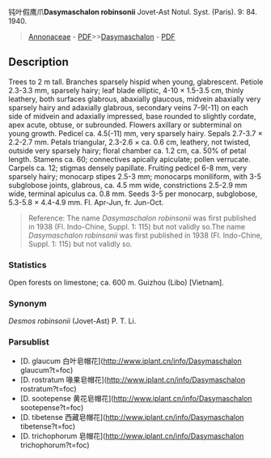 钝叶假鹰爪**Dasymaschalon robinsonii** Jovet-Ast Notul. Syst. (Paris). 9: 84. 1940.

> [Annonaceae](http://www.iplant.cn/info/Annonaceae?t=foc) - [PDF](http://www.iplant.cn/foc/pdf/Annonaceae.pdf)>>[Dasymaschalon](http://www.iplant.cn/info/Dasymaschalon?t=foc) - [PDF](http://www.iplant.cn/foc/pdf/Dasymaschalon.pdf)

## Description

Trees to 2 m tall. Branches sparsely hispid when young, glabrescent. Petiole 2.3-3.3 mm, sparsely hairy; leaf blade elliptic, 4-10 × 1.5-3.5 cm, thinly leathery, both surfaces glabrous, abaxially glaucous, midvein abaxially very sparsely hairy and adaxially glabrous, secondary veins 7-9(-11) on each side of midvein and adaxially impressed, base rounded to slightly cordate, apex acute, obtuse, or subrounded. Flowers axillary or subterminal on young growth. Pedicel ca. 4.5(-11) mm, very sparsely hairy. Sepals 2.7-3.7 × 2.2-2.7 mm. Petals triangular, 2.3-2.6 × ca. 0.6 cm, leathery, not twisted, outside very sparsely hairy; floral chamber ca. 1.2 cm, ca. 50% of petal length. Stamens ca. 60; connectives apically apiculate; pollen verrucate. Carpels ca. 12; stigmas densely papillate. Fruiting pedicel 6-8 mm, very sparsely hairy; monocarp stipes 2.5-3 mm; monocarps moniliform, with 3-5 subglobose joints, glabrous, ca. 4.5 mm wide, constrictions 2.5-2.9 mm wide, terminal apiculus ca. 0.8 mm. Seeds 3-5 per monocarp, subglobose, 5.3-5.8 × 4.4-4.9 mm. Fl. Apr-Jun, fr. Jun-Oct.

> Reference: 
> The name *Dasymaschalon robinsonii* was first published in 1938 (Fl. Indo-Chine, Suppl. 1: 115) but not validly so.The name *Dasymaschalon robinsonii* was first published in 1938 (Fl. Indo-Chine, Suppl. 1: 115) but not validly so.

### Statistics
Open forests on limestone; ca. 600 m. Guizhou (Libo) [Vietnam].

### Synonym
*Desmos robinsonii* (Jovet-Ast) P. T. Li.

### Parsublist

* [D.  glaucum  白叶皂帽花](http://www.iplant.cn/info/Dasymaschalon glaucum?t=foc)
* [D.  rostratum  喙果皂帽花](http://www.iplant.cn/info/Dasymaschalon rostratum?t=foc)
* [D.  sootepense  黄花皂帽花](http://www.iplant.cn/info/Dasymaschalon sootepense?t=foc)
* [D.  tibetense  西藏皂帽花](http://www.iplant.cn/info/Dasymaschalon tibetense?t=foc)
* [D.  trichophorum  皂帽花](http://www.iplant.cn/info/Dasymaschalon trichophorum?t=foc)
